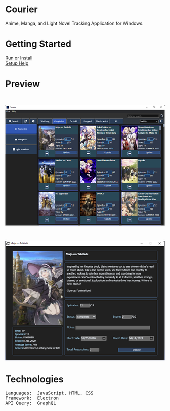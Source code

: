 # Courier
Anime, Manga, and Light Novel Tracking Application for Windows.

# Getting Started
[Run or Install](https://github.com/ReStartQ/Courier/blob/main/RunOrInstall.md)
<br>
[Setup Help](https://github.com/ReStartQ/Courier/blob/main/HELP.md)

# Preview

<br>

![MAIN WINDOW](https://github.com/ReStartQ/Courier/blob/main/Preview/MainWindowPreview.png)

<br>

<p align="center">
  <img src="https://github.com/ReStartQ/Courier/blob/main/Preview/ExtraInfoWindowPreview.png" />
</p>


# Technologies
<pre>
Languages:  JavaScript, HTML, CSS
Framework:  Electron
API Query:  GraphQL
</pre>

